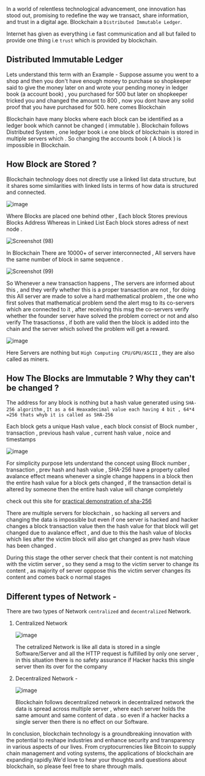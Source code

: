 In a world of relentless technological advancement, one innovation has stood out, promising to redefine the way we transact, share information, and trust in a digital age.
Blockchain a `Distributed Immutable Ledger`.

Internet has given as everything i.e fast communication and all but failed to provide one thing i.e `trust` which is provided by blockchain.

## Distributed Immutable Ledger
Lets understand this term with an Example -
Suppose assume you went to a shop and then you don't have enough money to purchase so shopkeeper said to give the money later on and wrote your pending money in ledger book (a account book) ,
you purchased for 500 but later on shopkeeper tricked you and changed the amount to 800 , now you dont have any solid proof that you have purchased for 500. here comes Blockchain

Blockchain have many blocks where each block can be identified as a ledger book which cannot be changed ( immutable ). Blockchain follows Distributed System , one ledger book i.e one block of blockchain is stored in multiple servers which . So changing the accounts book ( A block ) is impossible in Blockchain.

## How Block are Stored ?
Blockchain technology does not directly use a linked list data structure, but it shares some similarities with linked lists in terms of how data is structured and connected.

![image](https://github.com/jamAL108/connect/assets/115083239/b6fa7210-66cf-4bfb-91bc-927206a7e79a)

Where Blocks are placed one behind other , Each block Stores previous Blocks Address Whereas in Linked List Each block stores adress of next node .

![Screenshot (98)](https://github.com/jamAL108/connect/assets/115083239/fdadb17d-e1dd-4d86-92f2-e964e0ee40bc)

In Blockchain There are 10000+ of server interconnected , All servers have the same number of block in same sequence .

![Screenshot (99)](https://github.com/jamAL108/connect/assets/115083239/cf7fb250-150c-4e05-a716-64468ce4ea12)

So Whenever a new transaction happens , The servers are informed about this , and they verify whether this is a proper transaction are not , for doing this All server are made to solve a hard mathematical problem , the one who first solves that mathematical problem send the alert msg to its co-servers which are connected to it , after receiving this msg the co-servers verify whether the founder server have solved the problem correct or not and also verify The trasactionss , if both are valid then the block is added into the chain and the server which solved the problem will get a reward.

![image](https://github.com/jamAL108/connect/assets/115083239/df354988-4202-4ba1-b829-13c98b027fe1)

Here Servers are nothing but `High Computing CPU/GPU/ASCII` , they are also called as miners.

## How The Blocks are  Immutable ? Why they can't be changed ?
The address for any block is nothing but a hash value generated using `SHA-256 algorithm` , `It as a 64 Heaxadecimal value each having 4 bit , 64*4 =256 thats whyb it is called as SHA-256`

Each block gets a unique Hash value , each block consist of Block number , transaction , previous hash value , current hash value , noice and timestamps 

![image](https://github.com/jamAL108/connect/assets/115083239/0e1f416f-1e1e-4ab2-9e35-914491ac5e9b)

For simplicity purpose lets understand the concept using Block number , transaction , prev hash and hash value , SHA-256 have a property called avalance effect means whenever a single change happens in a block then the entire hash value for a block gets changed , if the transaction detail is altered by someone then the entire hash value will change completely

check out this site for [practical demonstration of sha-256](https://passwordsgenerator.net/sha256-hash-generator/)

There are multiple servers for blockchain , so hacking all servers and changing the data is impossible but even if one server is hacked and hacker changes a block transaction value then the hash value for that block will get changed due to avalance effect , and due to this the hash value of blocks which lies after the victim block will also get changed as prev hash vlaue has been changed .

During this stage the other server check that their content is not matching with the victim server , so they send a msg to the victim server to change its content , as majority of server opppose this the victim server changes its content and comes back o normal stages

## Different types of Network -
There are two types of Network `centralized` and `decentralized` Network. 
1. Centralized Network

   ![image](https://github.com/jamAL108/connect/assets/115083239/5c98eba1-4d6f-464a-a4fd-bbc4de3c089e)
   
   The cetralized Network is like all data is stored in a single Software/Server and all the HTTP request is fulfilled by 
only one server , in this situation there is no safety assurance if Hacker hacks this single server then its over for the company

2. Decentralized Network -

   ![image](https://github.com/jamAL108/connect/assets/115083239/a25db8ef-e195-4f3d-ae70-23afbd6f4ed2)

   Blockchain follows decentralized network in decentralized network the data is spread across multiple server , where each server holds the same amount and same content of data .
   so even if a hacker hacks a single server then there is no effect on our Software.
   

In conclusion, blockchain technology is a groundbreaking innovation with the potential to reshape industries and enhance security and transparency in various aspects of our lives. From cryptocurrencies like Bitcoin to supply chain management and voting systems, the applications of blockchain are expanding rapidly.We'd love to hear your thoughts and questions about blockchain, so please feel free to share through mails.

